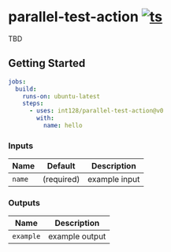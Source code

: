 # parallel-test-action [![ts](https://github.com/int128/parallel-test-action/actions/workflows/ts.yaml/badge.svg)](https://github.com/int128/parallel-test-action/actions/workflows/ts.yaml)

TBD

## Getting Started

```yaml
jobs:
  build:
    runs-on: ubuntu-latest
    steps:
      - uses: int128/parallel-test-action@v0
        with:
          name: hello
```

### Inputs

| Name   | Default    | Description   |
| ------ | ---------- | ------------- |
| `name` | (required) | example input |

### Outputs

| Name      | Description    |
| --------- | -------------- |
| `example` | example output |
